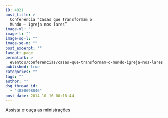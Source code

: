 ```yaml
---
ID: 4021
post_title: >
  Conferência “Casas que Transformam o
  Mundo – Igreja nos lares”
image-xl: ""
image-l: ""
image-sq-l: ""
image-sq-m: ""
post_excerpt: ""
layout: page
permalink: >
  eventos/conferencias/casas-que-transformam-o-mundo-igreja-nos-lares
published: true
categories: ""
tags: ""
author: ""
dsq_thread_id:
  - "4030698046"
post_date: 2014-10-16 00:18:44
---
```

Assista e ouça as ministrações